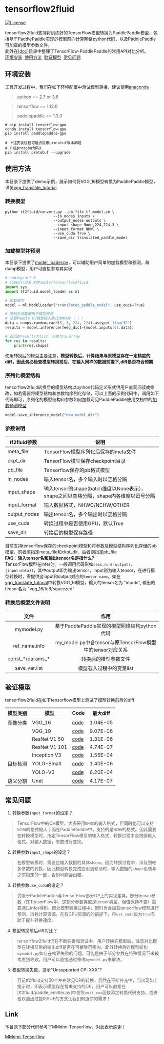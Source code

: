 # tensorflow2fluid
[![License](https://img.shields.io/badge/license-Apache%202-blue.svg)](LICENSE)


tensorflow2fluid支持将训练好的TensorFlow模型转换为PaddlePaddle模型，包括基于PaddlePaddle实现的模型前向计算网络python代码，以及PaddlePaddle可加载的模型参数文件。  
此外在[[doc](doc/接口速查表.md)]目录中整理了TensorFlow-PaddlePaddle的常用API对比分析。  
[环境安装](#环境安装)&nbsp;&nbsp;[使用方法](#使用方法)&nbsp;&nbsp;[验证模型](#验证模型)&nbsp;&nbsp;[常见问题](#常见问题)

## 环境安装

工具开发过程中，我们在如下环境配置中测试模型转换，建议使用[anaconda](https://docs.anaconda.com/anaconda/install)

> python == 2.7 or 3.6

> tensorflow == 1.12.0

> paddlepaddle == 1.3.0

``` shell
# pip install tensorflow-gpu
conda install tensorflow-gpu
pip install paddlepaddle-gpu

# 上述安装过程可能会提示protobuf版本问题
# 升级protobuf解决
pip install protobuf --upgrade
```
         
## 使用方法
本目录下提供了demo示例，展示如何将VGG_16模型转换为PaddlePaddle模型，详见[vgg_translate_tutorial](vgg_translate_tutorial.ipynb)
### 转换模型
```
python tf2fluid/convert.py --pb_file tf_model.pb \
                      --in_nodes inputs \
                      --output_nodes outputs \
                      --input_shape None,224,224,3 \
                      --input_format NHWC \
                      --use_cuda True \
                      --save_dir translated_paddle_model
```
### 加载模型并预测  
本目录下提供了[model_loader.py](tf2fluid/model_loader.py)，可以辅助用户简单的加载模型和预测，和dump模型，用户可直接参考其实现  

``` python
# coding:utf-8
# 代码运行目录 X2Paddle/tensorflow2fluid
import sys
import tf2fluid.model_loader as ml

# 加载模型
model = ml.ModelLoader("translated_paddle_model", use_cuda=True)

# 随机生成数据用于模型预测
# 注意Paddle CV模型输入格式为NCHW ！！！
data = numpy.random.rand(5, 3, 224, 224).astype('float32')
results = model.inference(feed_dict={model.inputs[0]:data})

# 返回的results为list，元素为np.array
for res in results:
    print(res.shape)
```

使用转换后的模型主要注意，**模型转换后，计算结果与原模型存在一定精度的diff，因此务必检查模型转换前后，在输入同样的数据前提下,diff是否符合预期**  

### 序列化模型结构  
tensorflow2fluid转换后的模型结构以python代码定义形式供用户直观阅读或修改，如若需要将模型结构和参数均序列化存储，可以上面的示例代码中，调用如下代码即可，序列化的模型结构和参数如何加载可见PaddlePaddle使用文档中的[加载预测模型](http://www.paddlepaddle.org/documentation/docs/zh/1.3/api_guides/low_level/inference.html#id4)
``` python
model.save_inference_model("new_model_dir")
```

### 参数说明  
|tf2fluid参数|说明|
|-----------|-----------------------------------------------|
|meta_file|TensorFlow模型序列化后保存的meta文件|
|ckpt_dir|TensorFlow模型保存checkpoint目录|
|pb_file|Tensorflow保存的pb格式模型|
|in_nodes|输入tensor名，多个输入时以空格分隔|
|input_shape|输入tensor的shape(batch维度以None表示)，shape之间以空格分隔，shape内各维度以逗号分隔|
|input_format|输入数据格式，NHWC/NCHW/OTHER|
|output_nodes|输出tensor名，多个输出时以空格分隔|
|use_cuda|转换过程中是否使用GPU，默认True|
|save_dir|转换后的模型保存路径|

目前支持tensorflow保存的checkpoint模型和将参数及模型结构序列化存储的pb模型，前者须指定meta_file和ckpt_dir，后者则指定pb_file  
**FAQ：输入tensor名和输出tensor名是指什么?**  
TensorFlow模型在infer时，一般调用代码形如`sess.run([output], {input:data})`，其中output即为输出tensor，input则为输入tensor，在进行模型转换时，需提供这input和output对应的`tensor name`，如在[vgg_translate_tutorial](vgg_translate_tutorial.ipynb)中转换VGG_16模型，输入的tensor名为 "inputs", 输出的tensor名为 "vgg_16/fc8/squeezed"

### 转换后模型文件说明  
文件|作用
:------------------:|:-----------------------------------------------:
mymodel.py|基于PaddlePaddle实现的模型网络结构python代码
ref_name.info|my_model.py中各tensor与原TensorFlow模型中的tensor对应关系
const_\*/params_\*|转换后的模型参数文件
save_var.list|模型载入过程中的变量list

## 验证模型
tensorflow2fluid在如下tensorflow模型上测试了模型转换前后的diff  

| 模型类别 | 模型          | Code   | 最大diff |
| -------- | ------------- | ------ | -------- |
| 图像分类 | VGG_16        | [code](https://github.com/tensorflow/models/blob/master/research/slim/nets/vgg.py) | 1.04E-05 |
|          | VGG_19        | [code](https://github.com/tensorflow/models/blob/master/research/slim/nets/vgg.py) | 9.07E-06 |
|          | ResNet V1 50  | [code](https://github.com/tensorflow/models/blob/master/research/slim/nets/resnet_v1.py) | 1.31E-06 |
|          | ResNet V1 101 | [code](https://github.com/tensorflow/models/blob/master/research/slim/nets/resnet_v1.py) | 4.74E-07 |
|          | Inception V3  | [code](https://github.com/tensorflow/models/blob/master/research/slim/nets/inception_v3.py) | 1.55E-04 |
| 目标检测 | YOLO-Small    | [code](https://github.com/gliese581gg/YOLO_tensorflow) | 1.40E-06 |
|          | YOLO-V3       | [code](https://github.com/mystic123/tensorflow-yolo-v3) | 6.20E-04 |
| 语义分割 | Unet          | [code](https://github.com/jakeret/tf_unet) | 4.17E-07 |

## 常见问题
1. 转换参数`input_format`的设定？
> TensorFlow中的CV模型，大多采用`NHWC`的输入格式，但同时也可以支持`NCHW`的格式输入；而在PaddlePaddle中，支持的是`NCHW`的格式。因此需要在转换模型时，指定TensorFlow模型的输入格式，转换过程中会根据输入格式，对输入数据，参数进行变换。

2. 转换参数`input_shape`的设定？

> 在模型转换时，需设定输入数据的具体`shape`。因为转换过程中，涉及到较多参数的转换，因此模型转换完成应用到预测时，输入数据的`shape`也须与之前指定的一致，否则可能会出错。

3. 转换参数`use_cuda`的设定？

> 受限于PaddlePaddle与TensorFlow部分OP上的实现差异，部分tensor参数（在TensorFlow中，这部分参数类型是tensor类型，但值保持不变）需要通过infer得到。因此模型转换过程中，同时也会加载tensorflow模型进行预测，消耗计算资源。在有GPU资源的的前提下，将`use_cuda`设为`True`有助于提升转换速度。

4. 模型转换前后diff对比？

> tensorflow2fluid仍在不断完善和测试中，用户转换完模型后，注意对比模型在转换前后的输出diff是否在可接受范围内。此外转换后的模型结构`mymodel.py`如存在构建失败的问题，可能是由于部分参数在特殊情况下未被考虑到导致，用户可以直接通过修改`mymodel.py`来解决。

5. 模型转换失败，提示"Unsupported OP: XXX"?

> 目前tf2fluid支持50个左右常见OP的转换，仍然在不断补充中，当出现如上提示时，即表示模型存在暂未支持的OP，用户可以直接在[tf2fluid/paddle_emitter.py]中仿照`emit_xxx`函数添加转换代码支持，或者也欢迎通过提ISSUE的方式让我们知道你的需求！

## Link

本目录下部分代码参考了MMdnn-Tensorflow，对此表示感谢！

[MMdnn-Tensorflow](https://github.com/Microsoft/MMdnn/tree/master/mmdnn/conversion/tensorflow)
